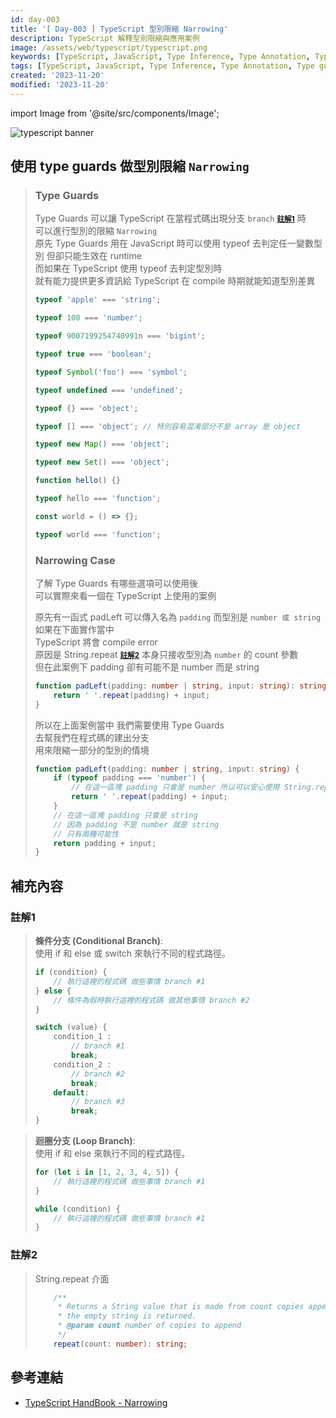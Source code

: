 ```yaml
---
id: day-003
title: '[ Day-003 ] TypeScript 型別限縮 Narrowing'
description: TypeScript 解釋型別限縮與應用案例
image: /assets/web/typescript/typescript.png
keywords: [TypeScript, JavaScript, Type Inference, Type Annotation, Type guards]
tags: [TypeScript, JavaScript, Type Inference, Type Annotation, Type guards]
created: '2023-11-20'
modified: '2023-11-20'
---
```


import Image from '@site/src/components/Image';

<Image src="/assets/web/typescript/typescript.png" alt="typescript banner" />

## 使用 type guards 做型別限縮 `Narrowing`

> ### Type Guards
>
> Type Guards 可以讓 TypeScript 在當程式碼出現分支 `branch` <small>**[註解1](#註解1)**</small> 時  
> 可以進行型別的限縮 `Narrowing`  
> 原先 Type Guards 用在 JavaScript 時可以使用 typeof 去判定任一變數型別
> 但卻只能生效在 runtime  
> 而如果在 TypeScript 使用 typeof 去判定型別時  
> 就有能力提供更多資訊給 TypeScript 在 compile 時期就能知道型別差異
>
> ```typescript showLineNumbers title="Type Guards"
> typeof 'apple' === 'string';
>
> typeof 100 === 'number';
>
> typeof 9007199254740991n === 'bigint';
>
> typeof true === 'boolean';
>
> typeof Symbol('foo') === 'symbol';
>
> typeof undefined === 'undefined';
>
> typeof {} === 'object';
>
> typeof [] === 'object'; // 特別容易混淆部分不是 array 是 object
>
> typeof new Map() === 'object';
>
> typeof new Set() === 'object';
>
> function hello() {}
>
> typeof hello === 'function';
>
> const world = () => {};
>
> typeof world === 'function';
> ```
>
> ### Narrowing Case
>
> 了解 Type Guards 有哪些選項可以使用後  
> 可以實際來看一個在 TypeScript 上使用的案例
>
> 原先有一函式 padLeft 可以傳入名為 `padding` 而型別是 `number 或 string`  
> 如果在下面實作當中  
> TypeScript 將會 compile error  
> 原因是 String.repeat <small>**[註解2](#註解2)**</small> 本身只接收型別為 `number` 的 count 參數  
> 但在此案例下 padding 卻有可能不是 number 而是 string
>
> ```typescript
> function padLeft(padding: number | string, input: string): string {
>     return ' '.repeat(padding) + input;
> }
> ```
>
> 所以在上面案例當中
> 我們需要使用 Type Guards  
> 去幫我們在程式碼的建出分支  
> 用來限縮一部分的型別的情境
>
> ```typescript
> function padLeft(padding: number | string, input: string) {
>     if (typeof padding === 'number') {
>         // 在這一區塊 padding 只會是 number 所以可以安心使用 String.repeat
>         return ' '.repeat(padding) + input;
>     }
>     // 在這一區塊 padding 只會是 string
>     // 因為 padding 不是 number 就是 string
>     // 只有兩種可能性
>     return padding + input;
> }
> ```

## 補充內容

### 註解1

> **條件分支 (Conditional Branch)**:  
> 使用 if 和 else 或 switch 來執行不同的程式路徑。
>
> ```typescript
> if (condition) {
>     // 執行這裡的程式碼 做些事情 branch #1
> } else {
>     // 條件為假時執行這裡的程式碼 做其他事情 branch #2
> }
> ```
>
> ```typescript
> switch (value) {
>     condition_1 :
>         // branch #1
>         break;
>     condition_2 :
>         // branch #2
>         break;
>     default:
>         // branch #3
>         break;
> }
> ```

> **迴圈分支 (Loop Branch)**:  
> 使用 if 和 else 來執行不同的程式路徑。
>
> ```typescript
> for (let i in [1, 2, 3, 4, 5]) {
>     // 執行這裡的程式碼 做些事情 branch #1
> }
> ```
>
> ```typescript
> while (condition) {
>     // 執行這裡的程式碼 做些事情 branch #1
> }
> ```

### 註解2

> String.repeat 介面
>
> ```typescript
>     /**
>      * Returns a String value that is made from count copies appended together. If count is 0,
>      * the empty string is returned.
>      * @param count number of copies to append
>      */
>     repeat(count: number): string;
> ```

## 參考連結

-   [TypeScript HandBook - Narrowing](https://www.typescriptlang.org/docs/handbook/2/narrowing.html)
